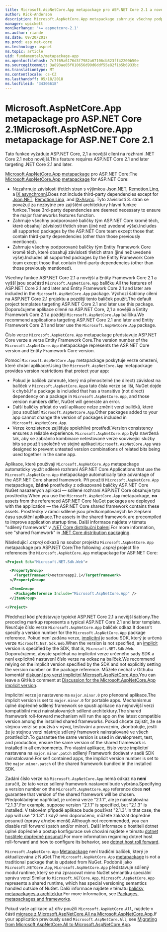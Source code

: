 ```yaml
---
title: Microsoft.AspNetCore.App metapackage pro ASP.NET Core 2.1 a novější
author: Rick-Anderson
description: Microsoft.AspNetCore.App metapackage zahrnuje všechny podporované balíčků ASP.NET Core a Entity Framework Core.
manager: wpickett
monikerRange: '>= aspnetcore-2.1'
ms.author: riande
ms.date: 09/20/2017
ms.prod: asp.net-core
ms.technology: aspnet
ms.topic: article
uid: fundamentals/metapackage-app
ms.openlocfilehash: 7c7f69a6176d3f7982a67106cb823ff42200b50e
ms.sourcegitcommit: 3a893ae05f010656d99d6ddf55e82f1b5b6933bc
ms.translationtype: MT
ms.contentlocale: cs-CZ
ms.lasthandoff: 05/18/2018
ms.locfileid: "34306618"
---
```

# <a name="microsoftaspnetcoreapp-metapackage-for-aspnet-core-21"></a><span data-ttu-id="e2346-103">Microsoft.AspNetCore.App metapackage pro ASP.NET Core 2.1</span><span class="sxs-lookup"><span data-stu-id="e2346-103">Microsoft.AspNetCore.App metapackage for ASP.NET Core 2.1</span></span>

<span data-ttu-id="e2346-104">Tato funkce vyžaduje ASP.NET Core, 2,1 a novější cílení na rozhraní .NET Core 2.1 nebo novější.</span><span class="sxs-lookup"><span data-stu-id="e2346-104">This feature requires ASP.NET Core 2.1 and later targeting .NET Core 2.1 and later.</span></span>

<span data-ttu-id="e2346-105">[Microsoft.AspNetCore.App](https://www.nuget.org/packages/Microsoft.AspNetCore.App) [metapackage](/dotnet/core/packages#metapackages) pro ASP.NET Core:</span><span class="sxs-lookup"><span data-stu-id="e2346-105">The [Microsoft.AspNetCore.App](https://www.nuget.org/packages/Microsoft.AspNetCore.App) [metapackage](/dotnet/core/packages#metapackages) for ASP.NET Core:</span></span>

* <span data-ttu-id="e2346-106">Nezahrnuje závislosti třetích stran s výjimkou [Json.NET](https://www.nuget.org/packages/Newtonsoft.Json/), [Remotion.Linq](https://www.nuget.org/packages/Remotion.Linq/), a [IX asynchronní](https://www.nuget.org/packages/System.Interactive.Async/).</span><span class="sxs-lookup"><span data-stu-id="e2346-106">Does not include third-party dependencies except for [Json.NET](https://www.nuget.org/packages/Newtonsoft.Json/), [Remotion.Linq](https://www.nuget.org/packages/Remotion.Linq/), and [IX-Async](https://www.nuget.org/packages/System.Interactive.Async/).</span></span> <span data-ttu-id="e2346-107">Tyto závislosti 3. stran se považují za nezbytné pro zajištění architektury hlavní funkce funkce.</span><span class="sxs-lookup"><span data-stu-id="e2346-107">These 3rd-party dependencies are deemed necessary to ensure the major frameworks features function.</span></span>
* <span data-ttu-id="e2346-108">Zahrnuje všechny podporované balíčky tým ASP.NET Core kromě těch, které obsahují závislosti třetích stran (jiné než uvedené výše).</span><span class="sxs-lookup"><span data-stu-id="e2346-108">Includes all supported packages by the ASP.NET Core team except those that contain third-party dependencies (other than those previously mentioned).</span></span>
* <span data-ttu-id="e2346-109">Zahrnuje všechny podporované balíčky tým Entity Framework Core kromě těch, které obsahují závislosti třetích stran (jiné než uvedené výše).</span><span class="sxs-lookup"><span data-stu-id="e2346-109">Includes all supported packages by the Entity Framework Core team except those that contain third-party dependencies (other than those previously mentioned).</span></span>

<span data-ttu-id="e2346-110">Všechny funkce ASP.NET Core 2.1 a novější a Entity Framework Core 2.1 a vyšší jsou součástí `Microsoft.AspNetCore.App` balíčku.</span><span class="sxs-lookup"><span data-stu-id="e2346-110">All the features of ASP.NET Core 2.1 and later and Entity Framework Core 2.1 and later are included in the `Microsoft.AspNetCore.App` package.</span></span> <span data-ttu-id="e2346-111">Výchozí šablony cílení na ASP.NET Core 2.1 projektu a později tento balíček použít.</span><span class="sxs-lookup"><span data-stu-id="e2346-111">The default project templates targeting ASP.NET Core 2.1 and later use this package.</span></span> <span data-ttu-id="e2346-112">Doporučujeme aplikace cílené na ASP.NET Core, 2,1 a novější a Entity Framework Core 2.1 a později `Microsoft.AspNetCore.App` balíčku.</span><span class="sxs-lookup"><span data-stu-id="e2346-112">We recommend applications targeting ASP.NET Core 2.1 and later and Entity Framework Core 2.1 and later use the `Microsoft.AspNetCore.App` package.</span></span>

<span data-ttu-id="e2346-113">Číslo verze `Microsoft.AspNetCore.App` metapackage představuje ASP.NET Core verze a verze Entity Framework Core.</span><span class="sxs-lookup"><span data-stu-id="e2346-113">The version number of the `Microsoft.AspNetCore.App` metapackage represents the ASP.NET Core version and Entity Framework Core version.</span></span>

<span data-ttu-id="e2346-114">Pomocí `Microsoft.AspNetCore.App` metapackage poskytuje verze omezení, které chrání aplikace:</span><span class="sxs-lookup"><span data-stu-id="e2346-114">Using the `Microsoft.AspNetCore.App` metapackage provides version restrictions that protect your app:</span></span>

* <span data-ttu-id="e2346-115">Pokud je balíček zahrnuté, který má přenositelné (ne direct) závislost na balíček v `Microsoft.AspNetCore.App`a tato čísla verze se liší, NuGet dojde k chybě.</span><span class="sxs-lookup"><span data-stu-id="e2346-115">If a package is included that has a transitive (not direct) dependency on a package in `Microsoft.AspNetCore.App`, and those version numbers differ, NuGet will generate an error.</span></span>
* <span data-ttu-id="e2346-116">Další balíčky přidat do vaší aplikace nelze změnit verzi balíčků, které jsou součástí `Microsoft.AspNetCore.App`.</span><span class="sxs-lookup"><span data-stu-id="e2346-116">Other packages added to your app cannot change the version of packages included in `Microsoft.AspNetCore.App`.</span></span>
* <span data-ttu-id="e2346-117">Verze konzistence zajišťuje spolehlivé prostředí.</span><span class="sxs-lookup"><span data-stu-id="e2346-117">Version consistency ensures a reliable experience.</span></span> <span data-ttu-id="e2346-118">`Microsoft.AspNetCore.App` byla navržená tak, aby se zabránilo kombinace netestované verze související služby bits se použít společně ve stejné aplikaci.</span><span class="sxs-lookup"><span data-stu-id="e2346-118">`Microsoft.AspNetCore.App` was designed to prevent untested version combinations of related bits being used together in the same app.</span></span>

<span data-ttu-id="e2346-119">Aplikace, které používají `Microsoft.AspNetCore.App` metapackage automaticky využít sdílené rozhraní ASP.NET Core.</span><span class="sxs-lookup"><span data-stu-id="e2346-119">Applications that use the `Microsoft.AspNetCore.App` metapackage automatically take advantage of the ASP.NET Core shared framework.</span></span> <span data-ttu-id="e2346-120">Při použití `Microsoft.AspNetCore.App` metapackage, **žádné** prostředky z odkazované balíčky ASP.NET Core NuGet nasazených aplikací &mdash; sdílené rozhraní ASP.NET Core obsahuje tyto prostředky.</span><span class="sxs-lookup"><span data-stu-id="e2346-120">When you use the `Microsoft.AspNetCore.App` metapackage, **no** assets from the referenced ASP.NET Core NuGet packages are deployed with the application &mdash; the ASP.NET Core shared framework contains these assets.</span></span> <span data-ttu-id="e2346-121">Prostředky v rámci sdílené jsou předkompilovaných ke zlepšení času spuštění aplikace.</span><span class="sxs-lookup"><span data-stu-id="e2346-121">The assets in the shared framework are precompiled to improve application startup time.</span></span> <span data-ttu-id="e2346-122">Další informace najdete v tématu "sdílený framework" v [.NET Core distribuční balení](/dotnet/core/build/distribution-packaging).</span><span class="sxs-lookup"><span data-stu-id="e2346-122">For more information, see "shared framework" in [.NET Core distribution packaging](/dotnet/core/build/distribution-packaging).</span></span>

<span data-ttu-id="e2346-123">Následující *.csproj* odkazů na soubor projektu `Microsoft.AspNetCore.App` metapackage pro ASP.NET Core:</span><span class="sxs-lookup"><span data-stu-id="e2346-123">The following *.csproj* project file references the `Microsoft.AspNetCore.App` metapackage for ASP.NET Core:</span></span>

```xml
<Project Sdk="Microsoft.NET.Sdk.Web">

  <PropertyGroup>
    <TargetFramework>netcoreapp2.1</TargetFramework>
  </PropertyGroup>

  <ItemGroup>
    <PackageReference Include="Microsoft.AspNetCore.App" />
  </ItemGroup>

</Project>

```

<span data-ttu-id="e2346-124">Předchozí kód představuje typické ASP.NET Core 2.1 a novější šablony.</span><span class="sxs-lookup"><span data-stu-id="e2346-124">The preceding markup represents a typical ASP.NET Core 2.1 and later template.</span></span> <span data-ttu-id="e2346-125">Neurčuje číslo verze `Microsoft.AspNetCore.App` balíček odkaz.</span><span class="sxs-lookup"><span data-stu-id="e2346-125">It doesn't specify a version number for the `Microsoft.AspNetCore.App` package reference.</span></span> <span data-ttu-id="e2346-126">Pokud není zadána verze, [implicitní](https://github.com/dotnet/core/blob/master/release-notes/1.0/sdk/1.0-rc3-implicit-package-refs.md) je sadou SDK, který je určená verze `Microsoft.NET.Sdk.Web`.</span><span class="sxs-lookup"><span data-stu-id="e2346-126">When the version is not specified, an [implicit](https://github.com/dotnet/core/blob/master/release-notes/1.0/sdk/1.0-rc3-implicit-package-refs.md) version is specified by the SDK, that is, `Microsoft.NET.Sdk.Web`.</span></span> <span data-ttu-id="e2346-127">Doporučujeme, abyste spoléhat na implicitní verze určeného sady SDK a není explicitně nastavení číslo verze na odkaz na balíček.</span><span class="sxs-lookup"><span data-stu-id="e2346-127">We recommend relying on the implicit version specified by the SDK and not explicitly setting the version number on the package reference.</span></span> <span data-ttu-id="e2346-128">Můžete nechat v Githubu komentář [diskusní pro verzi implicitní Microsoft.AspNetCore.App](https://github.com/aspnet/Docs/issues/6430).</span><span class="sxs-lookup"><span data-stu-id="e2346-128">You can leave a GitHub comment at [Discussion for the Microsoft.AspNetCore.App implicit version](https://github.com/aspnet/Docs/issues/6430).</span></span>

<span data-ttu-id="e2346-129">Implicitní verze je nastaveno na `major.minor.0` pro přenosné aplikace.</span><span class="sxs-lookup"><span data-stu-id="e2346-129">The implicit version is set to `major.minor.0` for portable apps.</span></span> <span data-ttu-id="e2346-130">Mechanismus úplné dopředné sdílený framework se spustí aplikace na nejnovější verzi kompatibilní mezi nainstalovaných sdílené architektury.</span><span class="sxs-lookup"><span data-stu-id="e2346-130">The shared framework roll-forward mechanism will run the app on the latest compatible version among the installed shared frameworks.</span></span> <span data-ttu-id="e2346-131">Pokud chcete zajistit, že se stejnou verzí se používá v vývoj, testování a provozním, zkontrolujte, jestli že je stejnou verzi nástroje sdílený framework nainstalované ve všech prostředích.</span><span class="sxs-lookup"><span data-stu-id="e2346-131">To guarantee the same version is used in development, test, and production, ensure the same version of the shared framework is installed in all environments.</span></span> <span data-ttu-id="e2346-132">Pro vlastní aplikace, číslo verze implicitní nastavena na `major.minor.patch` sdílený Framework dodávat v sadě SDK nainstalované.</span><span class="sxs-lookup"><span data-stu-id="e2346-132">For self contained apps, the implicit version number is set to the `major.minor.patch` of the shared framework bundled in the installed SDK.</span></span>

<span data-ttu-id="e2346-133">Zadání číslo verze na `Microsoft.AspNetCore.App` nemá odkaz na **není** zaručit, že tato verze sdílený framework nastavení bude vybrána.</span><span class="sxs-lookup"><span data-stu-id="e2346-133">Specifying a version number on the `Microsoft.AspNetCore.App` reference does **not** guarantee that version of the shared framework will be chosen.</span></span> <span data-ttu-id="e2346-134">Předpokládejme například, je určená verze "2.1.1", ale je nainstalována "2.1.3".</span><span class="sxs-lookup"><span data-stu-id="e2346-134">For example, suppose version "2.1.1" is specified, but "2.1.3" is installed.</span></span> <span data-ttu-id="e2346-135">V takovém případě aplikace bude používat "2.1.3".</span><span class="sxs-lookup"><span data-stu-id="e2346-135">In that case, the app will use "2.1.3".</span></span> <span data-ttu-id="e2346-136">I když není doporučeno, můžete zakázat dopředné posunutí (opravy a/nebo menší).</span><span class="sxs-lookup"><span data-stu-id="e2346-136">Although not recommended, you can disable roll forward (patch and/or minor).</span></span> <span data-ttu-id="e2346-137">Další informace o hostiteli dotnet úplné dopředné a postup konfigurace své chování najdete v tématu [dotnet hostitele dopředné posunutí](https://github.com/dotnet/core-setup/blob/master/Documentation/design-docs/roll-forward-on-no-candidate-fx.md).</span><span class="sxs-lookup"><span data-stu-id="e2346-137">For more information regarding dotnet host roll-forward and how to configure its behavior, see [dotnet host roll forward](https://github.com/dotnet/core-setup/blob/master/Documentation/design-docs/roll-forward-on-no-candidate-fx.md).</span></span>

<span data-ttu-id="e2346-138">`Microsoft.AspNetCore.App` [Metapackage](/dotnet/core/packages#metapackages) není tradiční balíček, který je aktualizována z NuGet.</span><span class="sxs-lookup"><span data-stu-id="e2346-138">The `Microsoft.AspNetCore.App` [metapackage](/dotnet/core/packages#metapackages) is not a traditional package that is updated from NuGet.</span></span> <span data-ttu-id="e2346-139">Podobně jako `Microsoft.NETCore.App`, `Microsoft.AspNetCore.App` představuje sdílený modul runtime, který se má zpracovat mimo NuGet sémantiku speciální správu verzí.</span><span class="sxs-lookup"><span data-stu-id="e2346-139">Similar to `Microsoft.NETCore.App`, `Microsoft.AspNetCore.App` represents a shared runtime, which has special versioning semantics handled outside of NuGet.</span></span> <span data-ttu-id="e2346-140">Další informace najdete v tématu [balíčky, metapackages a architektur](/dotnet/core/packages).</span><span class="sxs-lookup"><span data-stu-id="e2346-140">For more information, see [Packages, metapackages and frameworks](/dotnet/core/packages).</span></span>

<span data-ttu-id="e2346-141">Pokud vaše aplikace už dřív použili `Microsoft.AspNetCore.All`, najdete v části [migrace z Microsoft.AspNetCore.All na Microsoft.AspNetCore.App](xref:fundamentals/metapackage#migrate).</span><span class="sxs-lookup"><span data-stu-id="e2346-141">If your application previously used `Microsoft.AspNetCore.All`, see [Migrating from Microsoft.AspNetCore.All to Microsoft.AspNetCore.App](xref:fundamentals/metapackage#migrate).</span></span>
